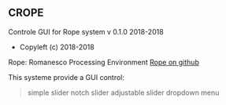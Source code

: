 ## CROPE
Controle GUI for Rope system
v 0.1.0
2018-2018
* Copyleft (c) 2018-2018

Rope: Romanesco Processing Environment
[Rope on github](https://github.com/StanLepunK/Rope)

This systeme provide a GUI control:
>simple slider
>notch slider
>adjustable slider
>dropdown menu
